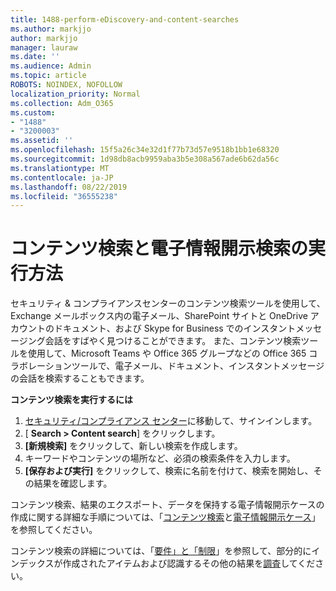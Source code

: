 ```yaml
---
title: 1488-perform-eDiscovery-and-content-searches
ms.author: markjjo
author: markjjo
manager: lauraw
ms.date: ''
ms.audience: Admin
ms.topic: article
ROBOTS: NOINDEX, NOFOLLOW
localization_priority: Normal
ms.collection: Adm_O365
ms.custom:
- "1488"
- "3200003"
ms.assetid: ''
ms.openlocfilehash: 15f5a26c34e32d1f77b73d57e9518b1bb1e68320
ms.sourcegitcommit: 1d98db8acb9959aba3b5e308a567ade6b62da56c
ms.translationtype: MT
ms.contentlocale: ja-JP
ms.lasthandoff: 08/22/2019
ms.locfileid: "36555238"
---
```

# <a name="how-to-perform-content-searches-and-ediscovery-searches"></a>コンテンツ検索と電子情報開示検索の実行方法

セキュリティ & コンプライアンスセンターのコンテンツ検索ツールを使用して、Exchange メールボックス内の電子メール、SharePoint サイトと OneDrive アカウントのドキュメント、および Skype for Business でのインスタントメッセージング会話をすばやく見つけることができます。 また、コンテンツ検索ツールを使用して、Microsoft Teams や Office 365 グループなどの Office 365 コラボレーションツールで、電子メール、ドキュメント、インスタントメッセージの会話を検索することもできます。

**コンテンツ検索を実行するには**

1. [セキュリティ/コンプライアンス センター](https://protection.office.com)に移動して、サインインします。
2. [ **Search > Content search**] をクリックします。
3. **[新規検索]** をクリックして、新しい検索を作成します。
4. キーワードやコンテンツの場所など、必須の検索条件を入力します。  
5. **[保存および実行]** をクリックして、検索に名前を付けて、検索を開始し、その結果を確認します。

コンテンツ検索、結果のエクスポート、データを保持する電子情報開示ケースの作成に関する詳細な手順については、「[コンテンツ検索](https://docs.microsoft.com/office365/securitycompliance/content-search)と[電子情報開示ケース](https://docs.microsoft.com/office365/securitycompliance/ediscovery-cases)」を参照してください。

コンテンツ検索の詳細については、「[要件」と「制限](https://docs.microsoft.com/office365/securitycompliance/limits-for-content-search)」を参照して、部分的にインデックスが作成されたアイテムおよび認識するその他の結果を[調査](https://docs.microsoft.com/office365/securitycompliance/investigating-partially-indexed-items-in-ediscovery)してください。